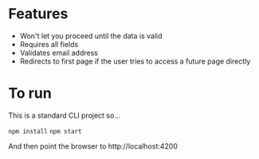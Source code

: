 # Features
- Won't let you proceed until the data is valid
- Requires all fields
- Validates email address
- Redirects to first page if the user tries to access a future page directly

# To run
This is a standard CLI project so...

`npm install`
`npm start`

And then point the browser to http://localhost:4200
